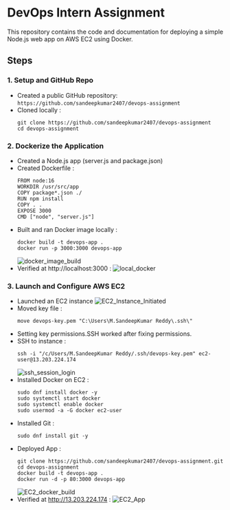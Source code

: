 # DevOps Intern Assignment

This repository contains the code and documentation for deploying a simple Node.js web app on AWS EC2 using Docker.

## Steps

### 1. Setup and GitHub Repo

- Created a public GitHub repository: `https://github.com/sandeepkumar2407/devops-assignment`
- Cloned locally :
  ```
  git clone https://github.com/sandeepkumar2407/devops-assignment
  cd devops-assignment
  ```
  
### 2. Dockerize the Application

- Created a Node.js app (server.js and package.json)
- Created Dockerfile :
  ```
  FROM node:16
  WORKDIR /usr/src/app
  COPY package*.json ./
  RUN npm install
  COPY . .
  EXPOSE 3000
  CMD ["node", "server.js"]
  ```
- Built and ran Docker image locally :
  ```
  docker build -t devops-app .
  docker run -p 3000:3000 devops-app
  ```
  ![docker_image_build](https://github.com/user-attachments/assets/b6d72d78-dfa3-4a5f-a5ad-1491fda3dab7)
- Verified at http://localhost:3000 :
  ![local_docker](https://github.com/user-attachments/assets/60b44101-6b3f-453f-b117-5e3669749cdd)
  
### 3. Launch and Configure AWS EC2

- Launched an EC2 instance
  ![EC2_Instance_Initiated](https://github.com/user-attachments/assets/2e700a8c-ab49-4ac5-86aa-db458c907136)
- Moved key file :
  ```
  move devops-key.pem "C:\Users\M.SandeepKumar Reddy\.ssh\"
  ```
- Setting key permissions.SSH worked after fixing permissions.
- SSH to instance :
  ```
  ssh -i "/c/Users/M.SandeepKumar Reddy/.ssh/devops-key.pem" ec2-user@13.203.224.174
  ```
  ![ssh_session_login](https://github.com/user-attachments/assets/0ba31f2b-583a-497b-9040-77b6179ed342)
- Installed Docker on EC2 :
  ```
  sudo dnf install docker -y
  sudo systemctl start docker
  sudo systemctl enable docker
  sudo usermod -a -G docker ec2-user
  ```
- Installed Git :
  ```
  sudo dnf install git -y
  ```
- Deployed App :
  ```
  git clone https://github.com/sandeepkumar2407/devops-assignment.git
  cd devops-assignment
  docker build -t devops-app .
  docker run -d -p 80:3000 devops-app
  ```
  ![EC2_docker_build](https://github.com/user-attachments/assets/2f171023-9034-4ecd-9821-8a83266cf678)
- Verified at http://13.203.224.174 :
  ![EC2_App](https://github.com/user-attachments/assets/81c862cd-c7db-4e58-a5a7-1e1125d0d2c9)
